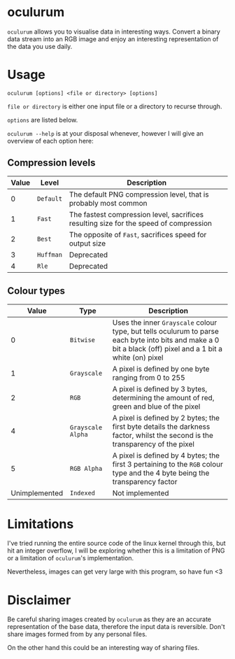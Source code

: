 # oculurum
`oculurum` allows you to visualise data in interesting ways.
Convert a binary data stream into an RGB image and enjoy an interesting
representation of the data you use daily.

# Usage
`oculurum [options] <file or directory> [options]`

`file or directory` is either one input file or a directory to recurse through.

`options` are listed below.

`oculurum --help` is at your disposal whenever, however I will give an
overview of each option here:

## Compression levels
| Value | Level | Description |
| ----- | ----- | ----------- |
|   0   | `Default` | The default PNG compression level, that is probably most common |
|   1   | `Fast` | The fastest compression level, sacrifices resulting size for the speed of compression |
|   2   | `Best` | The opposite of `Fast`, sacrifices speed for output size |
|   3   | `Huffman` | Deprecated |
|   4   | `Rle` | Deprecated |

## Colour types
| Value | Type | Description |
| ----- | ---- | ----------- |
|   0   | `Bitwise` | Uses the inner `Grayscale` colour type, but tells oculurum to parse each byte into bits and make a 0 bit a black (off) pixel and a 1 bit a white (on) pixel |
|   1   | `Grayscale` | A pixel is defined by one byte ranging from 0 to 255 |
|   2   | `RGB` | A pixel is defined by 3 bytes, determining the amount  of red, green and blue of the pixel |
|   4   | `Grayscale Alpha` | A pixel is defined by 2 bytes; the first byte details the darkness factor, whilst the second is the transparency of the pixel |
|   5   | `RGB Alpha` | A pixel is defined by 4 bytes; the first 3 pertaining to the `RGB` colour type and the 4 byte being the transparency factor |
| Unimplemented | `Indexed` | Not implemented |

# Limitations
I've tried running the entire source code of the linux kernel through this, but
hit an integer overflow, I will be exploring whether this is a limitation of PNG or 
a limitation of `oculurum`'s implementation.

Nevertheless, images can get very large with this program, so have fun <3

# Disclaimer
Be careful sharing images created by `oculurum` as they are an accurate
representation of the base data, therefore the input data is reversible.
Don't share images formed from by any personal files.

On the other hand this could be an interesting way of sharing files.
